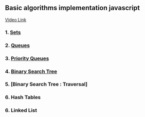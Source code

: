 ## Basic algorithms implementation javascript
[Video Link](https://www.youtube.com/watch?v=t2CEgPsws3U) 
### 1. [Sets](/sets.md)
### 2. [Queues](/queues.md)
### 3. [Priority Queues](/queues.md#priority-queues)
### 4. [Binary Search Tree](binary%20search%20tree.md#basic-bst)
### 5. [Binary Search Tree : Traversal]
### 6. Hash Tables
### 6. Linked List
<!--stackedit_data:
eyJoaXN0b3J5IjpbMjEwNDA3Njk2OF19
-->